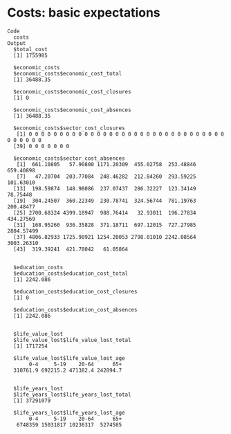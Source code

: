 # Costs: basic expectations

    Code
      costs
    Output
      $total_cost
      [1] 1755985
      
      $economic_costs
      $economic_costs$economic_cost_total
      [1] 36488.35
      
      $economic_costs$economic_cost_closures
      [1] 0
      
      $economic_costs$economic_cost_absences
      [1] 36488.35
      
      $economic_costs$sector_cost_closures
       [1] 0 0 0 0 0 0 0 0 0 0 0 0 0 0 0 0 0 0 0 0 0 0 0 0 0 0 0 0 0 0 0 0 0 0 0 0 0 0
      [39] 0 0 0 0 0 0 0
      
      $economic_costs$sector_cost_absences
       [1]  661.10805   57.90800 1171.20309  455.02758  253.48846  659.40898
       [7]   47.20704  203.77084  248.46282  212.84260  293.59225  101.63010
      [13]  198.59874  148.98086  237.07437  286.32227  123.34149   78.75448
      [19]  304.24507  360.22349  230.78741  324.56744  781.19763  200.48477
      [25] 2700.68324 4399.18947  988.76414   32.93011  196.27834  434.27569
      [31]  168.95260  936.35828  371.18711  697.12015  727.27985 2804.57499
      [37] 4806.82933 1725.98921 1254.20053 2798.01010 2242.08564 3003.26310
      [43]  319.39241  421.78042   61.05864
      
      
      $education_costs
      $education_costs$education_cost_total
      [1] 2242.086
      
      $education_costs$education_cost_closures
      [1] 0
      
      $education_costs$education_cost_absences
      [1] 2242.086
      
      
      $life_value_lost
      $life_value_lost$life_value_lost_total
      [1] 1717254
      
      $life_value_lost$life_value_lost_age
           0-4     5-19    20-64      65+ 
      310761.9 692215.2 471382.4 242894.7 
      
      
      $life_years_lost
      $life_years_lost$life_years_lost_total
      [1] 37291079
      
      $life_years_lost$life_years_lost_age
           0-4     5-19    20-64      65+ 
       6748359 15031817 10236317  5274585 
      
      

